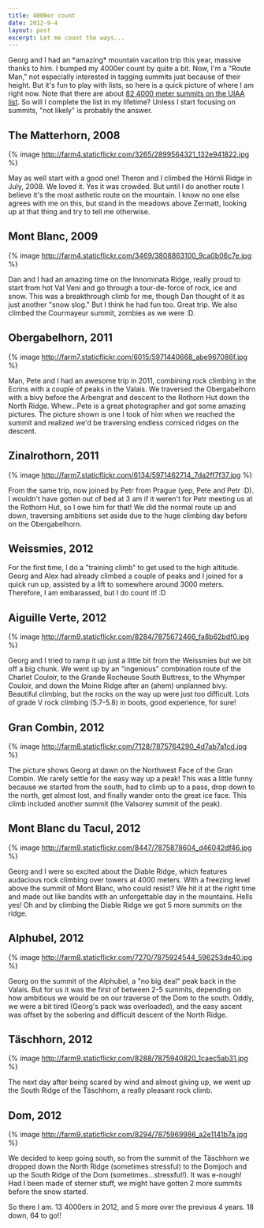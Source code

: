 ```yaml
---
title: 4000er count
date: 2012-9-4
layout: post
excerpt: Let me count the ways...
---
```


Georg and I had an \*amazing\* mountain vacation trip this year, massive
thanks to him. I bumped my 4000er count by quite a bit. Now, I'm a "Route
Man," not especially interested in tagging summits just because of their
height. But it's fun to play with lists, so here is a quick picture of
where I am right now. Note that there are about [82 4000 meter summits on the UIAA list](http://en.wikipedia.org/wiki/List_of_Alpine_four-thousanders).
So will I complete the list in my lifetime? Unless I start focusing on
summits, "not likely" is probably the answer.
  
  

## The Matterhorn, 2008
  
  
{% image http://farm4.staticflickr.com/3265/2899564321_132e941822.jpg %}
  
May as well start with a good one! Theron and I climbed the Hörnli Ridge
in July, 2008\. We loved it. Yes it was crowded. But until I do another
route I believe it's the most asthetic route on the mountain. I know no
one else agrees with me on this, but stand in the meadows above Zermatt,
looking up at that thing and try to tell me otherwise.
  
  

## Mont Blanc, 2009
  
  
{% image http://farm4.staticflickr.com/3469/3808863100_9ca0b06c7e.jpg %}
  
Dan and I had an amazing time on the Innominata Ridge, really proud to
start from hot Val Veni and go through a tour-de-force of rock, ice and
snow. This was a breakthrough climb for me, though Dan thought of it as
just another "snow slog." But I think he had fun too. Great trip. We also
climbed the Courmayeur summit, zombies as we were :D.
  
  

## Obergabelhorn, 2011
  
  
{% image http://farm7.staticflickr.com/6015/5971440668_abe967086f.jpg %}
  
Man, Pete and I had an awesome trip in 2011, combining rock climbing in
the Ecrins with a couple of peaks in the Valais. We traversed the Obergabelhorn
with a bivy before the Arbengrat and descent to the Rothorn Hut down the
North Ridge. Whew...Pete is a great photographer and got some amazing pictures.
The picture shown is one I took of him when we reached the summit and realized
we'd be traversing endless corniced ridges on the descent.
  
  

## Zinalrothorn, 2011
  
  
{% image http://farm7.staticflickr.com/6134/5971462714_7da2ff7f37.jpg %}
  
From the same trip, now joined by Petr from Prague (yep, Pete and Petr
:D). I wouldn't have gotten out of bed at 3 am if it weren't for Petr meeting
us at the Rothorn Hut, so I owe him for that! We did the normal route up
and down, traversing ambitions set aside due to the huge climbing day before
on the Obergabelhorn.
  
  

## Weissmies, 2012
  
  
For the first time, I do a "training climb" to get used to the high altitude.
Georg and Alex had already climbed a couple of peaks and I joined for a
quick run up, assisted by a lift to somewhere around 3000 meters. Therefore,
I am embarassed, but I do count it! :D
  
  

## Aiguille Verte, 2012
  
  
{% image http://farm9.staticflickr.com/8284/7875672466_fa8b62bdf0.jpg %}
  
Georg and I tried to ramp it up just a little bit from the Weissmies but
we bit off a big chunk. We went up by an "ingenious" combination route
of the Charlet Couloir, to the Grande Rocheuse South Buttress, to the Whymper
Couloir, and down the Moine Ridge after an (ahem) unplanned bivy. Beautiful
climbing, but the rocks on the way up were just too difficult. Lots of
grade V rock climbing (5.7-5.8) in boots, good experience, for sure!
  
  

## Gran Combin, 2012
  
  
{% image http://farm8.staticflickr.com/7128/7875764290_4d7ab7a1cd.jpg %}
  
The picture shows Georg at dawn on the Northwest Face of the Gran Combin.
We rarely settle for the easy way up a peak! This was a little funny because
we started from the south, had to climb up to a pass, drop down to the
north, get almost lost, and finally wander onto the great ice face. This
climb included another summit (the Valsorey summit of the peak).
  
  

## Mont Blanc du Tacul, 2012
  
  
{% image http://farm9.staticflickr.com/8447/7875878604_d46042df46.jpg %}
  
Georg and I were so excited about the Diable Ridge, which features audacious
rock climbing over towers at 4000 meters. With a freezing level above the
summit of Mont Blanc, who could resist? We hit it at the right time and
made out like bandits with an unforgettable day in the mountains. Hells
yes! Oh and by climbing the Diable Ridge we got 5 more summits on the ridge.
  
  

## Alphubel, 2012
  
  
{% image http://farm8.staticflickr.com/7270/7875924544_596253de40.jpg %}
  
Georg on the summit of the Alphubel, a "no big deal" peak back in the
Valais. But for us it was the first of between 2-5 summits, depending on
how ambitious we would be on our traverse of the Dom to the south. Oddly,
we were a bit tired (Georg's pack was overloaded), and the easy ascent
was offset by the sobering and difficult descent of the North Ridge.
  
  

## Täschhorn, 2012
  
  
{% image http://farm9.staticflickr.com/8288/7875940820_1caec5ab31.jpg %}
  
The next day after being scared by wind and almost giving up, we went
up the South Ridge of the Täschhorn, a really pleasant rock climb.
  
  

## Dom, 2012
  
  
{% image http://farm9.staticflickr.com/8294/7875969986_a2e1141b7a.jpg %}
  
We decided to keep going south, so from the summit of the Täschhorn we
dropped down the North Ridge (sometimes stressful) to the Domjoch and up
the South Ridge of the Dom (sometimes...stressful!). It was e-nough! Had
I been made of sterner stuff, we might have gotten 2 more summits before
the snow started.
  
  
So there I am. 13 4000ers in 2012, and 5 more over the previous 4 years.
18 down, 64 to go!!
